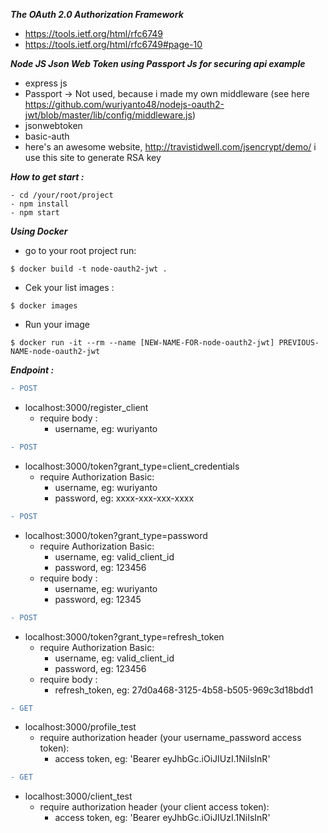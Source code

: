 ***The OAuth 2.0 Authorization Framework***
- https://tools.ietf.org/html/rfc6749
- https://tools.ietf.org/html/rfc6749#page-10

***Node JS Json Web Token using Passport Js for securing api example***
- express js
- Passport -> Not used, because i made my own middleware (see here       https://github.com/wuriyanto48/nodejs-oauth2-jwt/blob/master/lib/config/middleware.js)
- jsonwebtoken
- basic-auth
- here's an awesome website, http://travistidwell.com/jsencrypt/demo/
  i use this site to generate RSA key

***How to get start :***
```shell
- cd /your/root/project
- npm install
- npm start
```

***Using Docker***
* go to your root project run:

```shell
$ docker build -t node-oauth2-jwt .
```

* Cek your list images :

```shell
$ docker images
```

* Run your image

```shell
$ docker run -it --rm --name [NEW-NAME-FOR-node-oauth2-jwt] PREVIOUS-NAME-node-oauth2-jwt
```

***Endpoint :***

```diff
- POST
```
- localhost:3000/register_client
  - require body :
    - username, eg: wuriyanto

```diff
- POST
```
- localhost:3000/token?grant_type=client_credentials
  - require Authorization Basic:
    - username, eg: wuriyanto
    - password, eg: xxxx-xxx-xxx-xxxx

```diff
- POST
```
- localhost:3000/token?grant_type=password
  - require Authorization Basic:
    - username, eg: valid_client_id
    - password, eg: 123456
  - require body :
    - username, eg: wuriyanto
    - password, eg: 12345

```diff
- POST
```
- localhost:3000/token?grant_type=refresh_token
  - require Authorization Basic:
    - username, eg: valid_client_id
    - password, eg: 123456
  - require body :
      - refresh_token, eg: 27d0a468-3125-4b58-b505-969c3d18bdd1

```diff
- GET
```
- localhost:3000/profile_test
    - require authorization header (your username_password access token):
      - access token, eg: 'Bearer eyJhbGc.iOiJIUzI.1NiIsInR'

```diff
- GET
```
- localhost:3000/client_test
    - require authorization header (your client access token):
      - access token, eg: 'Bearer eyJhbGc.iOiJIUzI.1NiIsInR'
